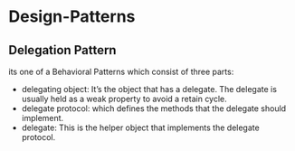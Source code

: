 # Design-Patterns

## Delegation Pattern
its one of a Behavioral Patterns which consist of three parts:
- delegating object: It’s the object that has a delegate. The delegate is usually held as a weak property to avoid a retain cycle.
- delegate protocol: which defines the methods that the delegate should implement.
- delegate: This is the helper object that implements the delegate protocol.




